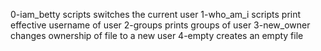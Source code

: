 0-iam_betty scripts switches the current user
1-who_am_i scripts print effective username of user
2-groups prints groups of user
3-new_owner changes ownership of file to a new user
4-empty creates an empty file
